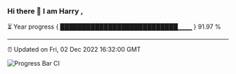 ### Hi there 👋 I am Harry , 

⏳ Year progress { ███████████████████████████▁▁▁ } 91.97 %

---

⏰ Updated on Fri, 02 Dec 2022 16:32:00 GMT

![Progress Bar CI](https://github.com/duykhang68/duykhang68/workflows/Progress%20Bar%20CI/badge.svg)
